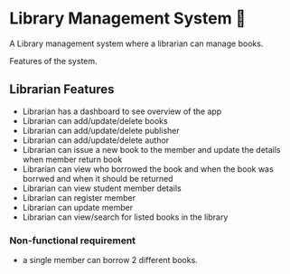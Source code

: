 # Library Management System :book:
A Library management system where a librarian can manage books.

Features of the system.


## Librarian Features

* Librarian has a dashboard to see overview of the app
* Librarian can add/update/delete books
* Librarian can add/update/delete publisher
* Librarian can add/update/delete author
* Librarian can issue a new book to  the member and update the details when member return book
* Librarian can view who borrowed the book and when the book was borrwed and when it should be returned
* Librarian can view student member details
* Librarian can register member
* Librarian can update member
* Librarian can view/search for listed books in the library


### Non-functional requirement
* a single member can borrow 2 different books.
